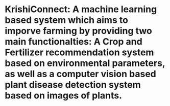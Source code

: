 # KrishiConnect: A machine learning based system which aims to imporve farming by providing two main functionalties: A Crop and Fertilizer recommendation system based on environmental parameters, as well as a computer vision based plant disease detection system based on images of plants.
